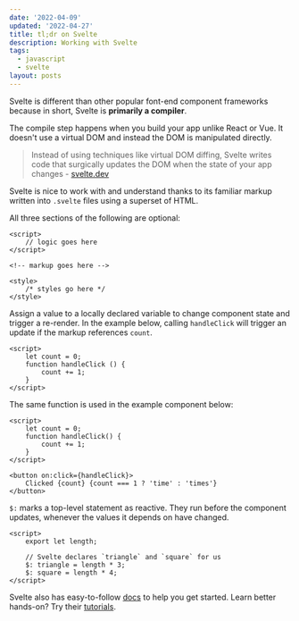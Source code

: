 ```yaml
---
date: '2022-04-09'
updated: '2022-04-27'
title: tl;dr on Svelte
description: Working with Svelte
tags:
  - javascript
  - svelte
layout: posts
---
```


Svelte is different than other popular font-end component frameworks because in short, Svelte is **primarily a compiler**.

The compile step happens when you build your app unlike React or Vue. It doesn't use a virtual DOM and instead the DOM is manipulated directly.

>Instead of using techniques like virtual DOM diffing, Svelte writes code that surgically updates the DOM when the state of your app changes - [svelte.dev](https://svelte.dev)

Svelte is nice to work with and understand thanks to its familiar markup written into `.svelte` files using a superset of HTML. 

All three sections of the following are optional:
```svelte
<script>
	// logic goes here
</script>

<!-- markup goes here -->

<style>
	/* styles go here */
</style>
```

Assign a value to a locally declared variable to change component state and trigger a re-render. In the example below, calling `handleClick` will trigger an update if the markup references `count`.

```svelte
<script>
	let count = 0;
	function handleClick () {
		count += 1;
	}
</script>
```

The same function is used in the example component below:
```svelte
<script>
	let count = 0;
	function handleClick() {
		count += 1;
	}
</script>

<button on:click={handleClick}>
	Clicked {count} {count === 1 ? 'time' : 'times'}
</button>
```

`$:` marks a top-level statement as reactive. They run before the component updates, whenever the values it depends on have changed.

```svelte
<script>
	export let length;

	// Svelte declares `triangle` and `square` for us
	$: triangle = length * 3;
	$: square = length * 4;
</script>
```

Svelte also has easy-to-follow [docs](https://svelte.dev/docs) to help you get started. Learn better hands-on? Try their [tutorials](https://svelte.dev/tutorial/basics).